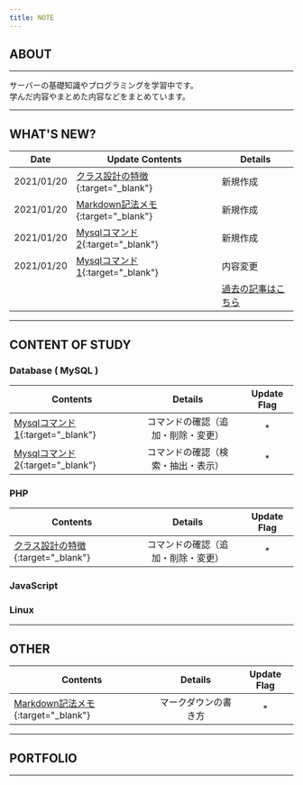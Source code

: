 ```yaml
---
title: NOTE
---
```

## ABOUT
---

サーバーの基礎知識やプログラミングを学習中です。  
学んだ内容やまとめた内容などをまとめています。

---
## WHAT'S NEW?

|Date|Update Contents|Details|
|---|---|---|
|2021/01/20| [クラス設計の特徴](php/class_design.md){:target="_blank"}|新規作成|
|2021/01/20| [Markdown記法メモ](markdown.md){:target="_blank"}|新規作成|
|2021/01/20| [Mysqlコマンド2](mysql/com_sed.md){:target="_blank"}|新規作成|
|2021/01/20| [Mysqlコマンド1](mysql/com_adm.md){:target="_blank"}|内容変更| 
|||[過去の記事はこちら](old.md)|

---

## CONTENT OF STUDY 

### Database ( MySQL ) 

|Contents|Details|Update Flag|
|---|:-:|:-:|
| [Mysqlコマンド1](mysql/com_adm.md){:target="_blank"}|コマンドの確認（追加・削除・変更）|*|
| [Mysqlコマンド2](mysql/com_sed.md){:target="_blank"}|コマンドの確認（検索・抽出・表示）|*|

### PHP

|Contents|Details|Update Flag|
|---|:-:|:-:|
| [クラス設計の特徴](php/class_design.md){:target="_blank"}|コマンドの確認（追加・削除・変更）|*|

### JavaScript  


### Linux  


---

## OTHER

|Contents|Details|Update Flag|
|---|:-:|:-:|
| [Markdown記法メモ](markdown.md){:target="_blank"}|マークダウンの書き方|*|


---  

## PORTFOLIO

---
<!-- Last update:2021/01/20 -->